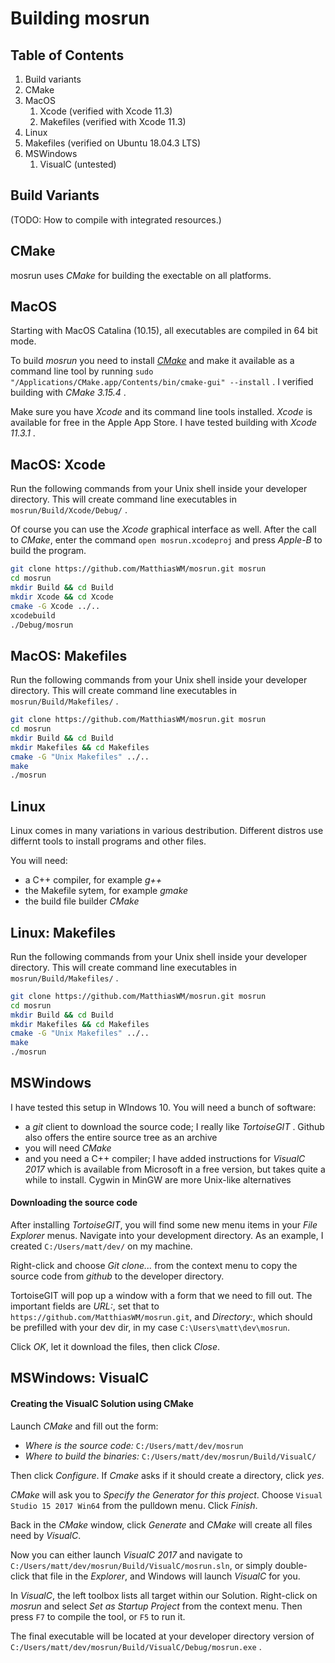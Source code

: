 
Building mosrun
============


Table of Contents
-----------------

1. Build variants
1. CMake
1. MacOS
    1. Xcode (verified with Xcode 11.3)
    1. Makefiles  (verified with Xcode 11.3)
1. Linux
1. Makefiles (verified on Ubuntu 18.04.3 LTS)
1. MSWindows
    1. VisualC (untested)


Build Variants
--------------

(TODO: How to compile with integrated resources.)


CMake
-----

mosrun uses _CMake_ for building the exectable on all platforms.


MacOS
-----
    
Starting with MacOS Catalina (10.15), all executables are compiled in 64 bit mode.  

To build _mosrun_ you need to install [_CMake_](https://cmake.org/download/) and make 
it available as a command line tool by running 
`sudo "/Applications/CMake.app/Contents/bin/cmake-gui" --install` . 
I verified building with _CMake 3.15.4_ .

Make sure you have _Xcode_ and its command line tools installed. _Xcode_ is available
for free in the Apple App Store. I have tested building with _Xcode 11.3.1_ .


MacOS: Xcode
-----------

Run the following commands from your Unix shell inside your developer directory.
This will create command line executables in `mosrun/Build/Xcode/Debug/` .

Of course you can use the _Xcode_ graphical interface as well. After the call to _CMake_,
enter the command  `open mosrun.xcodeproj` and press _Apple-B_ to build the
program.

```bash
git clone https://github.com/MatthiasWM/mosrun.git mosrun
cd mosrun
mkdir Build && cd Build
mkdir Xcode && cd Xcode
cmake -G Xcode ../..
xcodebuild
./Debug/mosrun
```


MacOS: Makefiles
----------------

Run the following commands from your Unix shell inside your developer directory.
This will create command line executables in `mosrun/Build/Makefiles/` .

```bash
git clone https://github.com/MatthiasWM/mosrun.git mosrun
cd mosrun
mkdir Build && cd Build
mkdir Makefiles && cd Makefiles
cmake -G "Unix Makefiles" ../..
make
./mosrun
```


Linux
-----

Linux comes in many variations in various destribution. Different distros use differnt
tools to install programs and other files.

You will need:
* a C++ compiler, for example _g++_
* the Makefile sytem, for example _gmake_
* the build file builder _CMake_


Linux: Makefiles
----------------

Run the following commands from your Unix shell inside your developer directory.
This will create command line executables in `mosrun/Build/Makefiles/` .

```bash
git clone https://github.com/MatthiasWM/mosrun.git mosrun
cd mosrun
mkdir Build && cd Build
mkdir Makefiles && cd Makefiles
cmake -G "Unix Makefiles" ../..
make
./mosrun
```


MSWindows
---------

I have tested this setup in WIndows 10. You will need a bunch of software:

* a _git_ client to download the source code; I really like _TortoiseGIT_ . Github also offers
  the entire source tree as an archive
* you will need _CMake_
* and you need a C++ compiler; I have added instructions for _VisualC 2017_ which is
  available from Microsoft in a free version, but takes quite a while to install. Cygwin in
  MinGW are more Unix-like alternatives

#### Downloading the source code

After installing _TortoiseGIT_, you will find some new menu items in your _File Explorer_
menus. Navigate into your development directory. As an example, I created 
`C:/Users/matt/dev/` on my machine. 

Right-click and choose _Git clone..._ from the context menu to copy the source code from 
_github_ to the developer directory. 

TortoiseGIT will pop up a window with a form that we need to fill out. The important fields
are _URL:_, set that to `https://github.com/MatthiasWM/mosrun.git`, and _Directory:_,
which should be prefilled with your dev dir, in my case `C:\Users\matt\dev\mosrun`.

Click _OK_, let it download the files, then click _Close_.


MSWindows: VisualC
-----------------

#### Creating the VisualC Solution using CMake

Launch _CMake_ and fill out the form:
* _Where is the source code:_ `C:/Users/matt/dev/mosrun`
* _Where to build the binaries:_ `C:/Users/matt/dev/mosrun/Build/VisualC/`

Then click _Configure_. If _Cmake_ asks if it should create a directory, click _yes_.

_CMake_ will ask you to _Specify the Generator for this project_. Choose 
`Visual Studio 15 2017 Win64` from the pulldown menu. Click _Finish_.

Back in the _CMake_ window, click _Generate_ and _CMake_ will create all files need
by _VisualC_. 

Now you can either launch _VisualC 2017_ and navigate to 
`C:/Users/matt/dev/mosrun/Build/VisualC/mosrun.sln`, or simply double-click
that file in the _Explorer_, and Windows will launch _VisualC_ for you.

In _VisualC_, the left toolbox lists all target within our Solution. Right-click on _mosrun_ and 
select _Set as Startup Project_ from the context menu. Then press `F7` to compile the tool, 
or `F5` to run it. 

The final executable will be located at your developer directory version of
`C:/Users/matt/dev/mosrun/Build/VisualC/Debug/mosrun.exe` .


